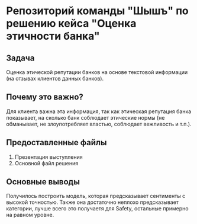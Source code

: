 # Репозиторий команды "Шышъ" по решению кейса "Оценка этичности банка" 

## Задача
Оценка этической репутации банков на основе текстовой информации (на отзывах клиентов данных банков).

## Почему это важно?
Для клиента важна эта информация, так как этическая репутация банка показывает, на сколько банк соблюдает этические нормы (не обманывает, не злоупотребляет властью, соблюдает вежливость и т.п.).

## Предоставленные файлы
1) Презентация выступления
2) Основной файл решения

## Основные выводы
Получилось построить модель, которая предсказывает сентименты с высокой точностью. Также она достаточно неплохо предсказывает категории, лучше всего это получаетя для Safety, остальные примерно на равном уровне.
